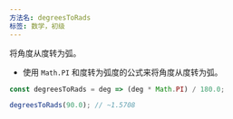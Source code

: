 ```yaml
---
方法名: degreesToRads
标签: 数学，初级
---
```


将角度从度转为弧。

- 使用 `Math.PI` 和度转为弧度的公式来将角度从度转为弧。

```js
const degreesToRads = deg => (deg * Math.PI) / 180.0;
```

```js
degreesToRads(90.0); // ~1.5708
```